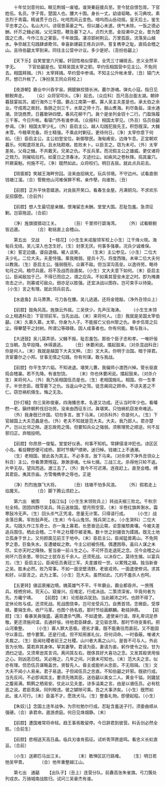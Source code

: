 <!-- { "loadSidebar": true } -->
　　十年仗剑意何如。眼见荆城一废墟。谁哭秦庭援兵至。至今犹自恨包胥。下官姓伍。名员。字子胥。楚国人也。腰大十围。身长一丈。幼谙韬略。长习典坟。素志烈于靑霜。精诚贯于白日。叱咤而风云变色。喑呜而山岳动摇。皇天后土。鉴生平忠孝之心。名山大川。谅宿昔英豪之气。但以雄心未遂。侠气未除。一饭之德必酬。纤芥之雠必报。父兄深怨。鞭及墓下之人。贞烈大恩。金投濑中之女。昔为楚国之亡虏。今作江左之冢臣。千年故国。凄凉郢树荆云。万里孤臣。流落吴山越水。争奈越王勾践肆虐欺邻。幸喜新建嗣王练兵训卒。誓复檇李之耻。直捣会稽之山。且待伯嚭太宰到来。同往主公营中计议。多少是好。〔丑扮伯嚭上〕 

　　【天下乐】自笑堂堂六尺躯。奸回性格似穿窬。全凭三寸斓斑舌。忠义全然半字无。 
　　下官伯嚭是也。官拜吴国太宰之职。早约伍相国营中见主公。不免同去。相国拜揖。〔外〕太宰拜揖。早约营中参谒。不知主公升帐未曾。〔丑〕辕门大开。想已升帐了。〔净扮吴王同众将校上〕 

　　【夜游朝】霸业中兴呑宇宙。拥貔貅挍猎长洲。蕞尔游魂。弹丸小寇。指日见鲸鲵奔走。 
　　〔众〕众将官叩头。〔净〕起去。〔众应科〕百尺高台面太湖。朝钟暮鼓宴姑苏。威行海外三千国。霸占江南第一都。寡人吴主夫差是也。承太伯之余业。守成周之故封。鱼肠之剑三千。水犀之师十万。掘山煑海。利尽鱼盐。浚水通潮。货饶商贾。日暮歌钟四壁。春风花柳千门。眞个是坐列金钗十二行。门盈珠履三千客。今日升帐。看辕门外有谁参谒。〔众报科〕相国太宰见。〔外丑〕伍员伯嚭参谒。〔净〕相国太宰少礼。〔外〕臣启主公。越人勾践犯我先王。积怨旣深。大雠未雪。今粮草完备。将士精强。不乘此时剿征。更待何日。〔净〕太宰你意下何如。〔丑〕臣启主公。主公初登宝位。新御黎民。海甸甫安。边烽乍息。正宜朝欢暮乐。何暇遣将发兵。且水陆颇艰。胜败未卜。以臣言之。窃为未可。〔外〕太宰差矣。父母之雠。不共戴天。兄弟之仇。不反兵革。而况假主公之雄威。更仗诸将之戮力。则摧枯拉朽。如夏日之溃春冰。灭迹扫尘。如疾风之卷秋箨。捣其巢穴。歼厥渠魁。何施不可。〔净〕旣然如此。众将校们。明日吉辰。就此点兵前去。 

　　【琐窗郞】笑越王海畔穷囚。没来由招祸尤。玩兵邻境。不守边州。试看直倒钱塘江溜。〔合〕管敎他山河难保罪不宥。亲作孽。向谁咎。〔丑〕 

　　【前腔】正升平快意嬉游。对良辰开笑口。看春生金屋。月满铜沟。不求欢乐反招僝僽。〔合前外〕 

　　【前腔】想人生最切是亲雠。恨淹留志未酬。堂堂大国。忍耻包羞。急须征剿。岂容拖逗。〔合前〕 

　　〔净〕旌旗猎猎动江关。　　　　〔丑〕千里师行碧海湾。 
　　〔外〕试看鲸鲵皆远遁。　　　　〔合〕勒铭直上会稽山。 

　　第五出　交战 
　　【一枝花】〔小生生末戎服领军校上小生〕江干烽火晓。海甸兵戈绕。吴儿深入也怎生好。〔生〕封豕无厌。何事多强暴。况兵少诚难保。〔末〕誓定边疆。谩自退缩。被人谈笑。 
　　〔生末〕主公参见。〔小生〕二位大夫少礼。二位大夫。夫差恃强。乘我微弱。提兵十万。将度西陵。未审二位大夫何以教我。〔生〕臣启主公。强弱旣形。众寡不敌。但当深沟高垒。以逸待劳。略待旬月之间。粮尽兵疲。将不及战而自遁矣。〔小生〕文大夫意下如何。〔末〕臣启主公。臣闻敌加于己。不得已而应之。谓之应兵。不如乘其营垒未定之时。卽为掩袭攻击之计。则寡或可敌众。弱亦足以胜强。还宜决战以图存。岂可束手以待毙。〔小生〕言之有理。就此领兵前去。 

　　【水底鱼】兵马萧萧。弓刀各在腰。吴儿逃遁。还将金镫敲。〔净外丑领众上〕 

　　【前腔】鼓角风高。旌旗云外摇。三吴侠少。先声压海涛。 
　　〔小生生末领众上相遇科丑〕下官领前军。当先出战。〔末〕来将何人。〔丑〕我就是吴国太宰伯嚭。〔末〕久慕久慕。太宰。你身为人子。不能报亡父伯州犂之仇。幸步伍胥之后尘。得攀楚平之封树。所谓公等碌碌。因人成事者也。你有何能。敢与我斗。 

　　【大迓鼓】吴儿莫弄骄。父雠不报。耻忍羞包。那些个臣子忠和孝。一唯奸佞立当朝。及早投降。休得遁逃。 
　　〔丑〕休要闲说。擂起鼓来。〔对杀混战科丑〕你是何人。〔末〕我就是越国下大夫文种。〔丑〕文大夫。你明于治国。暗于择君。贪宦蕞尔之小邦。甘事无情之勾践。你有何谋。敢与我战。 

　　【前腔】你平生学六韬。不知进退。堪笑儿曹。我偏师小渡西兴棹。管长驱直捣会稽巢。若不先降。有谁恕饶。 
　　〔末〕你也休要闲说。擂起鼓来。〔对杀介生〕来将何人。〔外〕我乃吴相国伍员是也。〔生〕老相国施礼。相国。你一生孝子。半世忠臣。旣雪墓下之仇。当返山中之驾。徒念阖闾之顾命。不谅夫差之不仁。窃恐祸机倏生。悔之无及。 

　　【扑灯蛾】你三吴称俊豪。四海播忠孝。名遂又功成。还认当时年少也。看皤然一老。鎭终朝矜伐旧功劳。没来由西征东讨。眞堪笑。只怕祸机窃发命难逃。 
　　〔外〕我身旣已许国。切勿多言。放下马来。〔对杀科外〕你是何人。〔生〕下官越国上大夫范蠡是也。〔外〕老夫不知就是范大夫。大夫。我乃郢人。君亦楚产。岂以比邻之隙。遂忘故苑之情。但要知兵众之强弱。须察理势之顺逆。何不反邪归正。弃暗投明。 

　　【前腔】你昂昂一俊髦。堂堂好仪表。何事不知机。常肆侵凌冲犯也。谅区区小岛。看投鞭卽便可成桥。那时节横尸缥缈。迷归棹。钱塘江上不通潮。 
　　〔生〕老相国。彼此各为其主。不必多言。放下马来。〔对杀俱下净外丑领众上科丑〕主公。你看萧萧残寇。渺渺游魂。七纵七擒。三战三北。杀得他只轮不返。片甲无存。望风而逃。渡江去了。〔外〕我今不可迟滞。连夜赶上。直至会稽。缚其君臣。夷其宗庙。方雪俺檇李之辱也。正是 

　　〔净〕烈烈旌旗飞大将。　　　　〔丑〕钱塘不怕多风浪。 
　　〔外〕假若走上焰魔天。　　　　〔合〕脚下腾云须赶上。 

　　第六出　被围 
　　【临江仙】〔小生生末领败兵上〕转战夫椒三败北。千秋宗社全倾。团团四野尽吴兵。阵云迷故国。壁月照空营。〔末〕半卷红旗奔淛水。霜寒鼔冷无声。〔生〕回头杀气正凭凌。思量无计策。只得请行成。 
　　〔小生〕战余落日黄。军败鼔声死。〔生末〕今与山鬼邻。残兵哭江水。〔小生哭科〕二位大夫。勾践久作江东奇士。亦一海上寡君。长思奋迅云霄。讵意摧颓粪壤。今被夫差追兵围住。栖此会稽。二千年之社稷尽被凌夷。数十世之封疆皆为蹂践。旣无土地立孤身于世上。又何颜面见前王于地中。〔末〕臣启主公。臣闻猛兽离山。不免网罗之患。巨鱼失水。反遭蝼蚁之欺。今主公初被伤残。偶遭困辱。虽曰人谋之未尽。实亦天时之降殃。誓当奋一前斗生之心。不可怀百走退死之念。况今会稽之山尙环六百余里。带剑之士犹存五千余人。还须死战。以决存亡。莫待生擒。以宴兵刃。〔生〕臣启主公。臣闻伍员勇冠三军。夫差雄视一世。以累残之越。独当新奋之吴。胜未必然。败乃常事。不如一面坚壁淸野。老彼戎师。一面遣使修词。求其和好。以臣言之。此为上策。〔小生〕范大夫。虽然如此。兀的不羞杀人也呵。 

　　【五更转】値运衰摧边境。媿英雄气不平。千年霸业。霸业都呑幷。一旅残兵。枝栖穷岭。究天心。窥废兴。应难定。行成决战。二策须深省。毕竟何者为先。方纔宁靖。 
　　【前腔】〔末〕论拒敌兵犹劲。当此顚沛之时。也顾不得了。定休论败与成。还须死战。死战图侥幸。岂可坐受兵刀。自赉首领。念微臣。受厚禄。要捐生命。收尸马革。也图个扬名姓。那时节绘画麒麟。勒铭钟鼎。 
　　【前腔】〔生〕看暴吴眞强盛。遍周遭杀气腾。不如遣使。遣使亲行请。厚礼卑词足恭敬。更还须施间谍。去通奸佞。待他君臣肆虐。定见驱忠荩。那时节待变乘机。把山河重整。 
　　〔小生〕寡人罪大恶极。德劣才庸。旣不能勇往而直前。又不能固守以善后。想今要策。还是行成。但不知用甚礼仪。将何词命。一时昏蔽。唯诸大夫裁之。〔生〕臣闻社稷者前王之社稷。山川者大禹之山川。是皆不可与人。外此皆为长物。莫若弃其身体。挈其妻孥。君请为臣。妻请为妾。躬作使令之役。甘为洒扫之徒。又须卑逊其言词。离间其左右。旣侈其好大喜功之念。又发其殴贤用佞之心。则凶恶日稔。天必殛之。几年之间。兴衰未可知也。〔末〕范大夫之言。似亦有理。但恐伍员谋略盖世。贤智先人。昏主或能听从忠臣。不无阻隔。〔生〕文大夫不闻小人易亲。君子易退。子但闻伍员之忠直。不知伯嚭之奸邪。旣欲行成。当先反间。不必卽谒其主。要须先赂其臣。送伯嚭以美女二人。黄金千镒。则鼹鼠之腹易满。鹪鹩之栖易安。仗此以见夫差。谅多溢美之言。由是以谮伍员。必有稔恶之说。君臣乖戾。同列暌违。彼之罅隙可乘。吾之大事济矣。〔小生〕旣然如此。谁人可行。〔末〕臣虽不才。愿效犬马。〔生〕整备礼物。卽便起程。〔小生〕 

　　【朱奴儿】念国土连年战争。为宗社勉尔行成。忍耻含羞送子行。须委曲顺从强硬。〔合〕承君命。遨游虏庭。何日见烽烟静。〔末〕 

　　【前腔】遭国难常将命轻。趋王事焉敢留停。今日辞君到彼营。料舌剑必然全胜。〔合前生〕 

　　【前腔】悲相送天高日晶。临兵刃谁肯孤征。试听靑萍匣底鸣。看忠义长虹直亘。〔合前〕 

　　〔小生〕送卿匹马出江关。　　　　〔末〕敢惮区区行路难。 
　　〔生〕明日若弛吴甲胄。　　　　〔合〕他年重整越江山。 

　　第七出　通嚭 
　　【出队子】〔丑上〕连营分队。前纛高张朱雀旗。弓刀簇处列戎衣。万骑城南战胜归。试问三吴豪杰有谁。 
